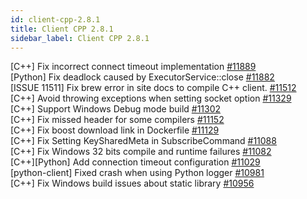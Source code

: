 ```yaml
---
id: client-cpp-2.8.1
title: Client CPP 2.8.1 
sidebar_label: Client CPP 2.8.1 
---
```


[C++] Fix incorrect connect timeout implementation [#11889](https://github.com/apache/pulsar/pull/11889)  
[Python] Fix deadlock caused by ExecutorService::close [#11882](https://github.com/apache/pulsar/pull/11882)  
[ISSUE 11511] Fix brew error in site docs to compile C++ client. [#11512](https://github.com/apache/pulsar/pull/11512)  
[C++] Avoid throwing exceptions when setting socket option [#11329](https://github.com/apache/pulsar/pull/11329)  
[C++] Support Windows Debug mode build [#11302](https://github.com/apache/pulsar/pull/11302)  
[C++] Fix missed header for some compilers [#11152](https://github.com/apache/pulsar/pull/11152)  
[C++] Fix boost download link in Dockerfile [#11129](https://github.com/apache/pulsar/pull/11129)  
[C++] Fix Setting KeySharedMeta in SubscribeCommand [#11088](https://github.com/apache/pulsar/pull/11088)  
[C++] Fix Windows 32 bits compile and runtime failures [#11082](https://github.com/apache/pulsar/pull/11082)  
[C++][Python] Add connection timeout configuration [#11029](https://github.com/apache/pulsar/pull/11029)  
[python-client] Fixed crash when using Python logger [#10981](https://github.com/apache/pulsar/pull/10981)  
[C++] Fix Windows build issues about static library [#10956](https://github.com/apache/pulsar/pull/10956)  

